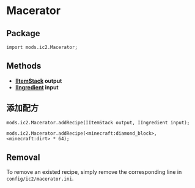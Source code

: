 # Macerator

## Package

`import mods.ic2.Macerator;`

## Methods

- **[IItemStack](/Vanilla/Items/IItemStack/) output**
- **[IIngredient](/Vanilla/Variable_Types/IIngredient/) input**

## 添加配方

    mods.ic2.Macerator.addRecipe(IItemStack output, IIngredient input);
    
    mods.ic2.Macerator.addRecipe(<minecraft:diamond_block>, <minecraft:dirt> * 64);
    

## Removal

To remove an existed recipe, simply remove the corresponding line in `config/ic2/macerator.ini`.